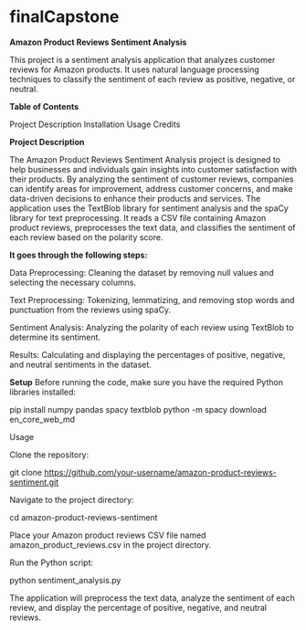 # finalCapstone

**Amazon Product Reviews Sentiment Analysis**

This project is a sentiment analysis application that analyzes customer reviews for Amazon products. It uses natural language processing techniques to classify the sentiment 
of each review as positive, negative, or neutral.

**Table of Contents**

Project Description
Installation
Usage
Credits

**Project Description**

The Amazon Product Reviews Sentiment Analysis project is designed to help businesses and individuals gain insights into customer satisfaction with their products.
By analyzing the sentiment of customer reviews, companies can identify areas for improvement, address customer concerns, and make data-driven decisions to enhance 
their products and services.
The application uses the TextBlob library for sentiment analysis and the spaCy library for text preprocessing. It reads a CSV file containing Amazon product reviews,
preprocesses the text data, and classifies the sentiment of each review based on the polarity score.

**It goes through the following steps:**

Data Preprocessing: Cleaning the dataset by removing null values and selecting the necessary columns.

Text Preprocessing: Tokenizing, lemmatizing, and removing stop words and punctuation from the reviews using spaCy.

Sentiment Analysis: Analyzing the polarity of each review using TextBlob to determine its sentiment.

Results: Calculating and displaying the percentages of positive, negative, and neutral sentiments in the dataset.

**Setup**
Before running the code, make sure you have the required Python libraries installed:

pip install numpy pandas spacy textblob
python -m spacy download en_core_web_md

Usage

Clone the repository:

git clone https://github.com/your-username/amazon-product-reviews-sentiment.git

Navigate to the project directory:

cd amazon-product-reviews-sentiment

Place your Amazon product reviews CSV file named amazon_product_reviews.csv in the project directory.

Run the Python script:

python sentiment_analysis.py

The application will preprocess the text data, analyze the sentiment of each review, and display the percentage of positive, negative, and neutral reviews.
